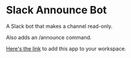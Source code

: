 # Slack Announce Bot

A Slack bot that makes a channel read-only. 

Also adds an /announce command.

[Here's the link](https://announce-slack-bot.herokuapp.com/) to add this app to your workspace.
